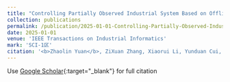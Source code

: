 ```yaml
---
title: "Controlling Partially Observed Industrial System Based on Offline Reinforcement Learning—A Case Study of Paste Thickener"
collection: publications
permalink: /publication/2025-01-01-Controlling-Partially-Observed-Industrial-System-Based-on-Offline-Reinforcement-Learning—A-Case-Study-of-Paste-Thickener
date: 2025-01-01
venue: 'IEEE Transactions on Industrial Informatics'
mark: 'SCI-1区'
citation: '<b>Zhaolin Yuan</b>, ZiXuan Zhang, Xiaorui Li, Yunduan Cui, Ming Li, Xiaojuan Ban, &quot;Controlling Partially Observed Industrial System Based on Offline Reinforcement Learning—A Case Study of Paste Thickener.&quot; IEEE Transactions on Industrial Informatics, 2025.'
---
```

Use [Google Scholar](https://scholar.google.com/scholar?q=Controlling+Partially+Observed+Industrial+System+Based+on+Offline+Reinforcement+Learning—A+Case+Study+of+Paste+Thickener){:target="_blank"} for full citation